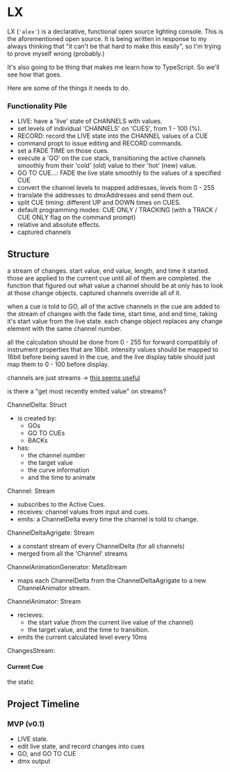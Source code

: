 # LX

LX (`'alex'`) is a declarative, functional open source lighting console. This is the aforementioned open source. It is being written in response to my always thinking that "it can't be that hard to make this easily", so I'm trying to prove myself wrong (probably.)

It's also going to be thing that makes me learn how to TypeScript. So we'll see how that goes. 

Here are some of the things it needs to do. 

### Functionality Pile

- LIVE: have a 'live' state of CHANNELS with values. 
- set levels of individual 'CHANNELS' on 'CUES', from 1 - 100 (%).
- RECORD: record the LIVE state into the CHANNEL values of a CUE
- command propt to issue editing and RECORD commands. 
- set a FADE TIME on those cues. 
- execute a 'GO' on the cue stack, transitioning the active channels smoothly from their 'cold' (old) value to their 'hot' (new) value. 
- GO TO CUE...: FADE the live state smoothly to the values of a specified CUE 
- convert the channel levels to mapped addresses, levels from 0 - 255
- translate the addresses to dmxAddresses and send them out. 
- split CUE timing: different UP and DOWN times on CUES. 
- default programming modes: CUE ONLY / TRACKING (with a TRACK / CUE ONLY flag on the command prompt)
- relative and absolute effects. 
- captured channels

## Structure

a stream of changes. 
start value, end value, length, and time it started. those are applied to the current cue until all of them are completed. 
the function that figured out what value a channel should be at only has to look at those change objects. 
captured channels override all of it. 

when a cue is told to GO, all of the active channels in the cue are added to the stream of changes with the fade time, start time, and end time, taking it's start value from the live state. each change object replaces any change element with the same channel number. 

all the calculation should be done from 0 - 255 for forward compatibily of instrument properties that are 16bit. intensity values should be mapped to 16bit before being saved in the cue, and the live display table should just map them to 0 - 100 before display. 

channels are just streams -> [this seems useful](https://gist.github.com/staltz/868e7e9bc2a7b8c1f754)

is there a "get most recently emited value" on streams?

ChannelDelta: Struct  
- is created by:
	- GOs 
	- GO TO CUEs
	- BACKs
- has:  
	-	the channel number
	- the target value
	- the curve information 
	- and the time to animate 

Channel: Stream
- subscribes to the Active Cues. 
- receives: channel values from input and cues. 
- emits: a ChannelDelta every time the channel is told to change. 

ChannelDeltaAgrigate: Stream
- a constant stream of every ChannelDelta (for all channels)
- merged from all the 'Channel' streams

ChannelAnimationGenerator: MetaStream 
- maps each ChannelDelta from the ChannelDeltaAgrigate to a new ChannelAnimator stream.  

ChannelAnimator: Stream
- recieves:
	- the start value (from the current live value of the channel) 
	- the target value, and the time to transition.
- emits the current calculated level every 10ms

ChangesStream: 


#### Current Cue
the static

## Project Timeline

### MVP (v0.1)

- LIVE state.
- edit live state, and record changes into cues
- GO, and GO TO CUE
- dmx output


